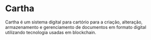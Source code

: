 # Cartha

Cartha é um sistema digital para cartório para a criação, 
alteração, armazenamento e gerenciamento de documentos em 
formato digital utilizando tecnologia usadas em blockchain.